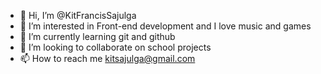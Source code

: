 - 👋 Hi, I’m @KitFrancisSajulga
- 👀 I’m interested in Front-end development and I love music and games
- 🌱 I’m currently learning git and github
- 💞️ I’m looking to collaborate on school projects
- 📫 How to reach me kitsajulga@gmail.com

<!---
KitFrancisSajulga/KitFrancisSajulga is a ✨ special ✨ repository because its `README.md` (this file) appears on your GitHub profile.
You can click the Preview link to take a look at your changes.
--->
